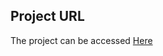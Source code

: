 ## Project URL
The project can be accessed
<a href="https://github.com/Itsuki0001/Task](https://roadmap.sh/projects/task-tracker">Here</a>
